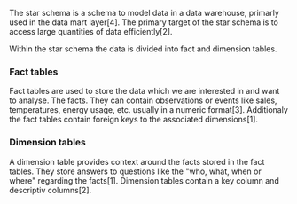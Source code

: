 The star schema is a schema to model data in a data warehouse, primarly used in the data mart layer[4].
The primary target of the star schema is to access large quantities of data efficiently[2].

Within the star schema the data is divided into fact and dimension tables.
### Fact tables
Fact tables are used to store the data which we are interested in and want to analyse. The facts. They can contain observations or events like sales, temperatures, energy usage, etc. usually in a numeric format[3]. Additionaly the fact tables contain foreign keys to the associated dimensions[1].
### Dimension tables
A dimension table provides context around the facts stored in the fact tables. They store answers to questions like the "who, what, when or where" regarding the facts[1]. Dimension tables contain a key column and descriptiv columns[2].